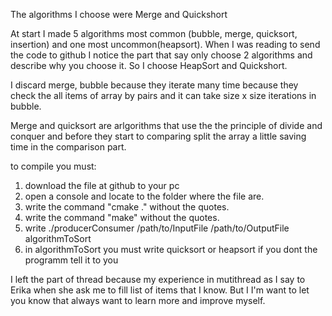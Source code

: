 
The algorithms I choose were Merge and Quickshort

At start I made 5 algorithms most common (bubble, merge, quicksort, insertion) and one most uncommon(heapsort). 
When I was reading to send the code to github I notice the part that say only choose 2 algorithms and describe why you choose it. So I choose HeapSort and Quickshort.
  
I discard merge, bubble because they iterate many time because they check the all items of array by pairs and it can take  size x size iterations in bubble.

Merge and quicksort are arlgorithms that use the the principle of divide and conquer and before they start to comparing split the array a little saving time in the comparison part.


to compile you must:
1. download the file at github to your pc
2. open a console and locate to the folder where the file are.
3. write  the command "cmake ." without the quotes.
4. write the command "make" without the quotes.
5. write ./producerConsumer /path/to/InputFile /path/to/OutputFile algorithmToSort 
6. in algorithmToSort you must write quicksort or heapsort if you dont the programm tell it to you

I left the part of thread because my experience in mutithread as I say to Erika when she ask me to fill list of items that I know. But I  I'm want to let you know that always want to learn more and improve myself.
